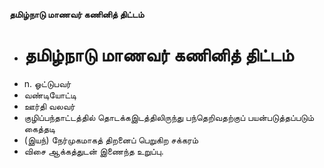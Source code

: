 **தமிழ்நாடு மாணவர் கணினித் திட்டம்**
- # தமிழ்நாடு மாணவர் கணினித் திட்டம்
- n. ஓட்டுபவர்
- வண்டியோட்டி
- ஊர்தி வலவர்
- குழிப்பந்தாட்டத்தில் தொடக்கஇடத்திலிருந்து பந்தெறிவதற்குப் பயன்படுத்தப்படும் கைத்தடி
- (இயந்) நேர்முகமாகத் திறனைப் பெறுகிற சக்கரம்
- விசை ஆக்கத்துடன் இணைந்த உறுப்பு.

